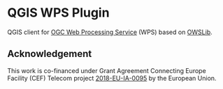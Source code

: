 # QGIS WPS Plugin

QGIS client for [OGC Web Processing
Service](https://www.ogc.org/standards/wps) (WPS) based on
[OWSLib](https://geopython.github.io/OWSLib/).

## Acknowledgement

This work is co-financed under Grant Agreement Connecting Europe
Facility (CEF) Telecom project
[2018-EU-IA-0095](https://ec.europa.eu/inea/en/connecting-europe-facility/cef-telecom/2018-eu-ia-0095)
by the European Union.
